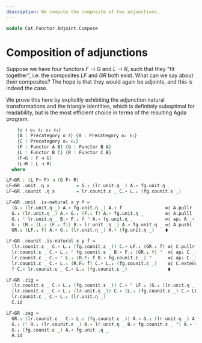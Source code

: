 ```yaml
---
description: We compute the composite of two adjunctions.
---
```

<!--
```agda
{-# OPTIONS --lossy-unification #-}
open import Cat.Functor.Adjoint
open import Cat.Prelude

import Cat.Functor.Reasoning
import Cat.Reasoning
```
-->

```agda
module Cat.Functor.Adjoint.Compose
```

# Composition of adjunctions

Suppose we have four functors $F \dashv G$ and $L \dashv R$, such that
they "fit together", i.e. the composites $LF$ and $GR$ both exist. What
can we say about their composites? The hope is that they would again be
adjoints, and this is indeed the case.

We prove this here by explicitly exhibiting the adjunction natural
transformations and the triangle identities, which is definitely
suboptimal for readability, but is the most efficient choice in terms of
the resulting Agda program.

```agda
    {o ℓ o₂ ℓ₂ o₃ ℓ₃}
    {A : Precategory o ℓ} {B : Precategory o₂ ℓ₂}
    {C : Precategory o₃ ℓ₃}
    {F : Functor A B} {G : Functor B A}
    {L : Functor B C} {R : Functor C B}
    (F⊣G : F ⊣ G)
    (L⊣R : L ⊣ R)
  where
```

<!--
```agda
private
  module fg = _⊣_ F⊣G
  module lr = _⊣_ L⊣R
  module A = Cat.Reasoning A
  module B = Cat.Reasoning B
  module C = Cat.Reasoning C
  module F = Cat.Functor.Reasoning F
  module G = Cat.Functor.Reasoning G
  module L = Cat.Functor.Reasoning L
  module R = Cat.Functor.Reasoning R
  open _⊣_
  open _=>_
  module LF = Functor (L F∘ F)
  module GR = Functor (G F∘ R)
```
-->

```agda
LF⊣GR : (L F∘ F) ⊣ (G F∘ R)
LF⊣GR .unit .η x          = G.₁ (lr.unit.η _) A.∘ fg.unit.η _
LF⊣GR .counit .η x        = lr.counit.ε _ C.∘ L.₁ (fg.counit.ε _)

LF⊣GR .unit .is-natural x y f =
  (G.₁ (lr.unit.η _) A.∘ fg.unit.η _) A.∘ f                ≡⟨ A.pullr (fg.unit.is-natural _ _ _) ⟩
  G.₁ (lr.unit.η _) A.∘ G.₁ (F.₁ f) A.∘ fg.unit.η _        ≡⟨ A.pulll (sym (G.F-∘ _ _)) ⟩
  G.₁ ⌜ lr.unit.η _ B.∘ F.₁ f ⌝ A.∘ fg.unit.η _            ≡⟨ ap₂ A._∘_ (ap G.₁ (lr.unit.is-natural _ _ _)) refl ⟩
  G.₁ (R.₁ (L.₁ (F.₁ f)) B.∘ lr.unit .η _) A.∘ fg.unit.η _ ≡⟨ A.pushl (G.F-∘ _ _) ⟩
  GR.₁ (LF.₁ f) A.∘ G.₁ (lr.unit.η _) A.∘ (fg.unit.η _)    ∎

LF⊣GR .counit .is-natural x y f =
  (lr.counit.ε _ C.∘ L.₁ (fg.counit.ε _)) C.∘ LF.₁ (GR.₁ f) ≡⟨ C.pullr (sym (L.F-∘ _ _)) ⟩
  lr.counit.ε _ C.∘ L.₁ ⌜ fg.counit.ε _ B.∘ F.₁ (GR.₁ f) ⌝  ≡⟨ ap₂ C._∘_ refl (ap L.₁ (fg.counit.is-natural _ _ _)) ⟩
  lr.counit.ε _ C.∘ ⌜ L.₁ (R.F₁ f B.∘ fg.counit.ε _) ⌝      ≡⟨ ap₂ C._∘_ refl (L.F-∘ _ _) ⟩
  lr.counit.ε _ C.∘ L.₁ (R.F₁ f) C.∘ L.₁ (fg.counit.ε _)    ≡⟨ C.extendl (lr.counit.is-natural _ _ _) ⟩
  f C.∘ lr.counit.ε _ C.∘ L.₁ (fg.counit.ε _)               ∎

LF⊣GR .zig =
  (lr.counit.ε _ C.∘ L.₁ (fg.counit.ε _)) C.∘ ⌜ LF.₁ (G.₁ (lr.unit.η _) A.∘ fg.unit.η _) ⌝ ≡⟨ C.extendr (ap₂ C._∘_ refl (LF.F-∘ _ _) ∙ L.extendl (fg.counit.is-natural _ _ _)) ⟩
  (lr.counit.ε _ C.∘ L.₁ (lr.unit.η _)) C.∘ (L.₁ (fg.counit.ε _) C.∘ LF.₁ (fg.unit.η _))   ≡⟨ C.elimr (L.annihilate fg.zig) ⟩
  lr.counit.ε _ C.∘ L.₁ (lr.unit.η _)                                                      ≡⟨ lr.zig ⟩
  C.id                                                                                     ∎

LF⊣GR .zag =
  GR.₁ (lr.counit.ε _ C.∘ L.₁ (fg.counit.ε _)) A.∘ G.₁ (lr.unit.η _) A.∘ fg.unit .η _ ≡⟨ A.pulll (G.collapse (B.pushl (R.F-∘ _ _) ∙ ap₂ B._∘_ refl (sym (lr.unit.is-natural _ _ _)))) ⟩
  G.₁ (⌜ R.₁ (lr.counit.ε _) B.∘ lr.unit.η _ B.∘ fg.counit.ε _ ⌝) A.∘ fg.unit .η _    ≡⟨ ap₂ A._∘_ (ap G.₁ (B.cancell lr.zag)) refl ⟩
  G.₁ (fg.counit.ε _) A.∘ fg.unit .η _                                                ≡⟨ fg.zag ⟩
  A.id                                                                                ∎
```
